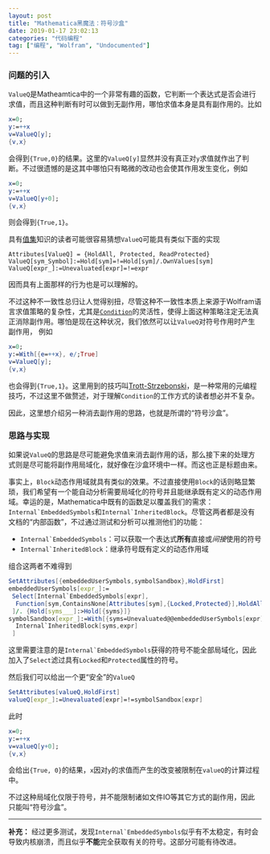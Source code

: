 ```yaml
---
layout: post
title: "Mathematica黑魔法：符号沙盒"
date: 2019-01-17 23:02:13
categories: "代码编程"
tag: ["编程", "Wolfram", "Undocumented"]
---
```


### 问题的引入

`ValueQ`是Matheamtica中的一个非常有趣的函数，它判断一个表达式是否会进行求值，而且这种判断有时可以做到无副作用，哪怕求值本身是具有副作用的。比如

```mathematica
x=0;
y:=++x
v=ValueQ[y];
{v,x}
```

会得到`{True,0}`的结果。这里的`ValueQ[y]`显然并没有真正对`y`求值就作出了判断。不过很遗憾的是这其中哪怕只有略微的改动也会使其作用发生变化，例如

```mathematica
x=0;
y:=++x
v=ValueQ[y+0];
{v,x}
```

则会得到`{True,1}`。

<!--more-->

具有[值集](http://reference.wolfram.com/language/tutorial/ManipulatingValueLists.html)知识的读者可能很容易猜想`ValueQ`可能具有类似下面的实现

```matheamtica
Attributes[ValueQ] = {HoldAll, Protected, ReadProtected}
ValueQ[sym_Symbol]:=Hold[sym]=!=Hold[sym]/.OwnValues[sym]
ValueQ[expr_]:=Unevaluated[expr]=!=expr
```

因而具有上面那样的行为也是可以理解的。

不过这种不一致性总归让人觉得别扭，尽管这种不一致性本质上来源于Wolfram语言求值策略的复杂性，尤其是[`Condition`](http://reference.wolfram.com/language/ref/Condition.html)的灵活性，使得上面这种策略注定无法真正消除副作用。哪怕是现在这种状况，我们依然可以让`ValueQ`对符号作用时产生副作用，
例如

```mathematica
x=0;
y:=With[{e=++x}, e/;True]
v=ValueQ[y];
{v,x}
```

也会得到`{True,1}`。这里用到的技巧叫[Trott-Strzebonski](https://mathematica.stackexchange.com/questions/29317/replacement-inside-held-expression)，是一种常用的元编程技巧，不过这里不做赘述，对于理解`Condition`的工作方式的读者想必并不复杂。

因此，这里想介绍另一种消去副作用的思路，也就是所谓的“符号沙盒”。

### 思路与实现

如果说`ValueQ`的思路是尽可能避免求值来消去副作用的话，那么接下来的处理方式则是尽可能将副作用局域化，就好像在沙盒环境中一样。而这也正是标题由来。

事实上，`Block`动态作用域就具有类似的效果。不过直接使用`Block`的话则略显繁琐，我们希望有一个能自动分析需要局域化的符号并且能继承既有定义的动态作用域。幸运的是，Mathematica中既有的函数足以覆盖我们的需求：``Internal`EmbeddedSymbols``和``Internal`InheritedBlock``。尽管这两者都是没有文档的“内部函数”，不过通过测试和分析可以推测他们的功能：

* ``Internal`EmbeddedSymbols``：可以获取一个表达式**所有**直接或*间接*使用的符号
* ``Internal`InheritedBlock``：继承符号既有定义的动态作用域

组合这两者不难得到

```mathematica
SetAttributes[{embeddedUserSymbols,symbolSandbox},HoldFirst]
embeddedUserSymbols[expr_]:=
 Select[Internal`EmbeddedSymbols[expr],
  Function[sym,ContainsNone[Attributes[sym],{Locked,Protected}],HoldAll]
 ]/. {Hold[syms___]:>Hold[{syms}]}
symbolSandbox[expr_]:=With[{syms=Unevaluated@@embeddedUserSymbols[expr]},
  Internal`InheritedBlock[syms,expr]
 ]
```

这里需要注意的是``Internal`EmbeddedSymbols``获得的符号不能全部局域化，因此加入了`Select`滤过具有`Locked`和`Protected`属性的符号。

然后我们可以给出一个更“安全”的`ValueQ`

```mathematica
SetAttributes[valueQ,HoldFirst]
valueQ[expr_]:=Unevaluated[expr]=!=symbolSandbox[expr]
```

此时

```mathematica
x=0;
y:=++x
v=valueQ[y+0];
{v,x}
```

会给出`{True, 0}`的结果，`x`因对`y`的求值而产生的改变被限制在`valueQ`的计算过程中。

不过这种局域化仅限于符号，并不能限制诸如文件IO等其它方式的副作用，因此只能叫“符号沙盒”。

-----

**补充：**
经过更多测试，发现``Internal`EmbeddedSymbols``似乎有不太稳定，有时会导致内核崩溃，而且似乎**不能**完全获取有关的符号。这部分可能有待改进。

